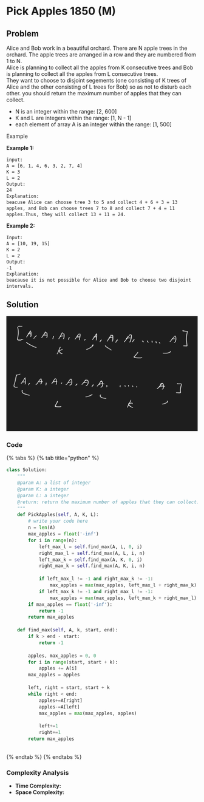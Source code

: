 # Pick Apples 1850 (M)

## Problem

Alice and Bob work in a beautiful orchard. There are N apple trees in the orchard. The apple trees are arranged in a row and they are numbered from 1 to N.\
Alice is planning to collect all the apples from K consecutive trees and Bob is planning to collect all the apples from L consecutive trees.\
They want to choose to disjoint segements (one consisting of K trees of Alice and the other consisting of L trees for Bob) so as not to disturb each other. you should return the maximum number of apples that they can collect.

* N is an integer within the range: \[2, 600]
* K and L are integers within the range: \[1, N - 1]
* each element of array A is an integer within the range: \[1, 500]

Example

**Example 1:**

```
input:
A = [6, 1, 4, 6, 3, 2, 7, 4]
K = 3
L = 2
Output: 
24
Explanation: 
beacuse Alice can choose tree 3 to 5 and collect 4 + 6 + 3 = 13 apples, and Bob can choose trees 7 to 8 and collect 7 + 4 = 11 apples.Thus, they will collect 13 + 11 = 24.
```

**Example 2:**

```
Input:
A = [10, 19, 15]
K = 2
L = 2
Output: 
-1
Explanation: 
beacause it is not possible for Alice and Bob to choose two disjoint intervals.
```

## Solution&#x20;

![](<../../../.gitbook/assets/Screen Shot 2021-05-19 at 4.31.11 PM.png>)

### Code

{% tabs %}
{% tab title="python" %}
```python
class Solution:
    """
    @param A: a list of integer
    @param K: a integer
    @param L: a integer
    @return: return the maximum number of apples that they can collect.
    """
    def PickApples(self, A, K, L):
        # write your code here
        n = len(A)
        max_apples = float('-inf')
        for i in range(n):
            left_max_l = self.find_max(A, L, 0, i)
            right_max_l = self.find_max(A, L, i, n)
            left_max_k = self.find_max(A, K, 0, i)
            right_max_k = self.find_max(A, K, i, n)

            if left_max_l != -1 and right_max_k != -1:
                max_apples = max(max_apples, left_max_l + right_max_k)
            if left_max_k != -1 and right_max_l != -1:
                max_apples = max(max_apples, left_max_k + right_max_l)
        if max_apples == float('-inf'):
            return -1
        return max_apples

    def find_max(self, A, k, start, end):
        if k > end - start:
            return -1

        apples, max_apples = 0, 0
        for i in range(start, start + k):
            apples += A[i]
        max_apples = apples

        left, right = start, start + k
        while right < end:
            apples+=A[right]
            apples-=A[left]
            max_apples = max(max_apples, apples)

            left+=1
            right+=1
        return max_apples    
    

```
{% endtab %}
{% endtabs %}

### Complexity Analysis

* **Time Complexity:**
* **Space Complexity:**
